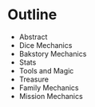 # Outline

-   Abstract
-   Dice Mechanics
-   Bakstory Mechanics
-   Stats
-   Tools and Magic
-   Treasure
-   Family Mechanics
-   Mission Mechanics
